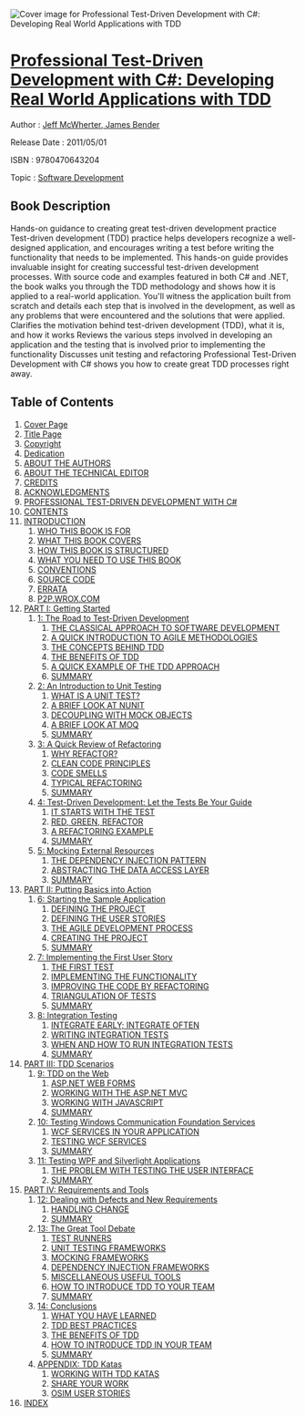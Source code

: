 ![Cover image for Professional Test-Driven Development with C#: Developing Real World Applications with TDD](https://imgdetail.ebookreading.net/cover/cover/software_development/EB9780470643204.jpg)

[Professional Test-Driven Development with C#: Developing Real World Applications with TDD](https://ebookreading.net/view/book/Professional+Test-Driven+Development+with+C%23%3A+Developing+Real+World+Applications+with+TDD-EB9780470643204_1.html "Professional Test-Driven Development with C#: Developing Real World Applications with TDD")
====================================================================================================================

Author : [Jeff McWherter](https://ebookreading.net/search/author/Jeff+McWherter),[ James Bender](https://ebookreading.net/search/author/+James+Bender)

Release Date : 2011/05/01

ISBN : 9780470643204

Topic : [Software Development](https://ebookreading.net/search/category/software-development)

Book Description
-----------------

Hands-on guidance to creating great test-driven development practice
Test-driven development (TDD) practice helps developers recognize a well-designed application, and encourages writing a test before writing the functionality that needs to be implemented. This hands-on guide provides invaluable insight for creating successful test-driven development processes. With source code and examples featured in both C# and .NET, the book walks you through the TDD methodology and shows how it is applied to a real-world application. You'll witness the application built from scratch and details each step that is involved in the development, as well as any problems that were encountered and the solutions that were applied.
Clarifies the motivation behind test-driven development (TDD), what it is, and how it works
Reviews the various steps involved in developing an application and the testing that is involved prior to implementing the functionality
Discusses unit testing and refactoring
Professional Test-Driven Development with C# shows you how to create great TDD processes right away.
              
Table of Contents
-----------------

1. [Cover Page](https://ebookreading.net/view/book/Professional+Test-Driven+Development+with+C%23%3A+Developing+Real+World+Applications+with+TDD-EB9780470643204_1.html)
1. [Title Page](https://ebookreading.net/view/book/Professional+Test-Driven+Development+with+C%23%3A+Developing+Real+World+Applications+with+TDD-EB9780470643204_2.html)
1. [Copyright](https://ebookreading.net/view/book/Professional+Test-Driven+Development+with+C%23%3A+Developing+Real+World+Applications+with+TDD-EB9780470643204_3.html)
1. [Dedication](https://ebookreading.net/view/book/Professional+Test-Driven+Development+with+C%23%3A+Developing+Real+World+Applications+with+TDD-EB9780470643204_4.html)
1. [ABOUT THE AUTHORS](https://ebookreading.net/view/book/Professional+Test-Driven+Development+with+C%23%3A+Developing+Real+World+Applications+with+TDD-EB9780470643204_5.html#abt)
1. [ABOUT THE TECHNICAL EDITOR](https://ebookreading.net/view/book/Professional+Test-Driven+Development+with+C%23%3A+Developing+Real+World+Applications+with+TDD-EB9780470643204_6.html#abe)
1. [CREDITS](https://ebookreading.net/view/book/Professional+Test-Driven+Development+with+C%23%3A+Developing+Real+World+Applications+with+TDD-EB9780470643204_7.html#credits)
1. [ACKNOWLEDGMENTS](https://ebookreading.net/view/book/Professional+Test-Driven+Development+with+C%23%3A+Developing+Real+World+Applications+with+TDD-EB9780470643204_8.html)
1. [PROFESSIONAL TEST-DRIVEN DEVELOPMENT WITH C#](https://ebookreading.net/view/book/Professional+Test-Driven+Development+with+C%23%3A+Developing+Real+World+Applications+with+TDD-EB9780470643204_9.html)
1. [CONTENTS](https://ebookreading.net/view/book/Professional+Test-Driven+Development+with+C%23%3A+Developing+Real+World+Applications+with+TDD-EB9780470643204_10.html)
1. [INTRODUCTION](https://ebookreading.net/view/book/Professional+Test-Driven+Development+with+C%23%3A+Developing+Real+World+Applications+with+TDD-EB9780470643204_11.html#intro)
    1. [WHO THIS BOOK IS FOR](https://ebookreading.net/view/book/Professional+Test-Driven+Development+with+C%23%3A+Developing+Real+World+Applications+with+TDD-EB9780470643204_12.html#intro-sec001)
    1. [WHAT THIS BOOK COVERS](https://ebookreading.net/view/book/Professional+Test-Driven+Development+with+C%23%3A+Developing+Real+World+Applications+with+TDD-EB9780470643204_13.html#intro-sec002)
    1. [HOW THIS BOOK IS STRUCTURED](https://ebookreading.net/view/book/Professional+Test-Driven+Development+with+C%23%3A+Developing+Real+World+Applications+with+TDD-EB9780470643204_14.html#intro-sec003)
    1. [WHAT YOU NEED TO USE THIS BOOK](https://ebookreading.net/view/book/Professional+Test-Driven+Development+with+C%23%3A+Developing+Real+World+Applications+with+TDD-EB9780470643204_15.html#intro-sec004)
    1. [CONVENTIONS](https://ebookreading.net/view/book/Professional+Test-Driven+Development+with+C%23%3A+Developing+Real+World+Applications+with+TDD-EB9780470643204_16.html#intro-sec005)
    1. [SOURCE CODE](https://ebookreading.net/view/book/Professional+Test-Driven+Development+with+C%23%3A+Developing+Real+World+Applications+with+TDD-EB9780470643204_17.html#intro-sec006)
    1. [ERRATA](https://ebookreading.net/view/book/Professional+Test-Driven+Development+with+C%23%3A+Developing+Real+World+Applications+with+TDD-EB9780470643204_18.html#intro-sec007)
    1. [P2P.WROX.COM](https://ebookreading.net/view/book/Professional+Test-Driven+Development+with+C%23%3A+Developing+Real+World+Applications+with+TDD-EB9780470643204_19.html#intro-sec008)
1. [PART I: Getting Started](https://ebookreading.net/view/book/Professional+Test-Driven+Development+with+C%23%3A+Developing+Real+World+Applications+with+TDD-EB9780470643204_20.html)
    1. [1: The Road to Test-Driven Development](https://ebookreading.net/view/book/Professional+Test-Driven+Development+with+C%23%3A+Developing+Real+World+Applications+with+TDD-EB9780470643204_21.html#ch001)
        1. [THE CLASSICAL APPROACH TO SOFTWARE DEVELOPMENT](https://ebookreading.net/view/book/Professional+Test-Driven+Development+with+C%23%3A+Developing+Real+World+Applications+with+TDD-EB9780470643204_22.html#ch001-sec001)
        1. [A QUICK INTRODUCTION TO AGILE METHODOLOGIES](https://ebookreading.net/view/book/Professional+Test-Driven+Development+with+C%23%3A+Developing+Real+World+Applications+with+TDD-EB9780470643204_23.html#ch001-sec004)
        1. [THE CONCEPTS BEHIND TDD](https://ebookreading.net/view/book/Professional+Test-Driven+Development+with+C%23%3A+Developing+Real+World+Applications+with+TDD-EB9780470643204_24.html#ch001-sec007)
        1. [THE BENEFITS OF TDD](https://ebookreading.net/view/book/Professional+Test-Driven+Development+with+C%23%3A+Developing+Real+World+Applications+with+TDD-EB9780470643204_25.html#ch001-sec010)
        1. [A QUICK EXAMPLE OF THE TDD APPROACH](https://ebookreading.net/view/book/Professional+Test-Driven+Development+with+C%23%3A+Developing+Real+World+Applications+with+TDD-EB9780470643204_26.html#ch001-sec011)
        1. [SUMMARY](https://ebookreading.net/view/book/Professional+Test-Driven+Development+with+C%23%3A+Developing+Real+World+Applications+with+TDD-EB9780470643204_27.html#ch001-sec012)
    1. [2: An Introduction to Unit Testing](https://ebookreading.net/view/book/Professional+Test-Driven+Development+with+C%23%3A+Developing+Real+World+Applications+with+TDD-EB9780470643204_28.html#ch002)
        1. [WHAT IS A UNIT TEST?](https://ebookreading.net/view/book/Professional+Test-Driven+Development+with+C%23%3A+Developing+Real+World+Applications+with+TDD-EB9780470643204_29.html#ch002-sec001)
        1. [A BRIEF LOOK AT NUNIT](https://ebookreading.net/view/book/Professional+Test-Driven+Development+with+C%23%3A+Developing+Real+World+Applications+with+TDD-EB9780470643204_30.html#ch002-sec005)
        1. [DECOUPLING WITH MOCK OBJECTS](https://ebookreading.net/view/book/Professional+Test-Driven+Development+with+C%23%3A+Developing+Real+World+Applications+with+TDD-EB9780470643204_31.html#ch002-sec008)
        1. [A BRIEF LOOK AT MOQ](https://ebookreading.net/view/book/Professional+Test-Driven+Development+with+C%23%3A+Developing+Real+World+Applications+with+TDD-EB9780470643204_32.html#ch002-sec012)
        1. [SUMMARY](https://ebookreading.net/view/book/Professional+Test-Driven+Development+with+C%23%3A+Developing+Real+World+Applications+with+TDD-EB9780470643204_33.html#ch002-sec016)
    1. [3: A Quick Review of Refactoring](https://ebookreading.net/view/book/Professional+Test-Driven+Development+with+C%23%3A+Developing+Real+World+Applications+with+TDD-EB9780470643204_34.html#ch003)
        1. [WHY REFACTOR?](https://ebookreading.net/view/book/Professional+Test-Driven+Development+with+C%23%3A+Developing+Real+World+Applications+with+TDD-EB9780470643204_35.html#ch003-sec001)
        1. [CLEAN CODE PRINCIPLES](https://ebookreading.net/view/book/Professional+Test-Driven+Development+with+C%23%3A+Developing+Real+World+Applications+with+TDD-EB9780470643204_36.html#ch003-sec005)
        1. [CODE SMELLS](https://ebookreading.net/view/book/Professional+Test-Driven+Development+with+C%23%3A+Developing+Real+World+Applications+with+TDD-EB9780470643204_37.html#ch003-sec016)
        1. [TYPICAL REFACTORING](https://ebookreading.net/view/book/Professional+Test-Driven+Development+with+C%23%3A+Developing+Real+World+Applications+with+TDD-EB9780470643204_38.html#ch003-sec025)
        1. [SUMMARY](https://ebookreading.net/view/book/Professional+Test-Driven+Development+with+C%23%3A+Developing+Real+World+Applications+with+TDD-EB9780470643204_39.html#ch003-sec032)
    1. [4: Test-Driven Development: Let the Tests Be Your Guide](https://ebookreading.net/view/book/Professional+Test-Driven+Development+with+C%23%3A+Developing+Real+World+Applications+with+TDD-EB9780470643204_40.html#ch004)
        1. [IT STARTS WITH THE TEST](https://ebookreading.net/view/book/Professional+Test-Driven+Development+with+C%23%3A+Developing+Real+World+Applications+with+TDD-EB9780470643204_41.html#ch004-sec001)
        1. [RED, GREEN, REFACTOR](https://ebookreading.net/view/book/Professional+Test-Driven+Development+with+C%23%3A+Developing+Real+World+Applications+with+TDD-EB9780470643204_42.html#ch004-sec002)
        1. [A REFACTORING EXAMPLE](https://ebookreading.net/view/book/Professional+Test-Driven+Development+with+C%23%3A+Developing+Real+World+Applications+with+TDD-EB9780470643204_43.html#ch004-sec008)
        1. [SUMMARY](https://ebookreading.net/view/book/Professional+Test-Driven+Development+with+C%23%3A+Developing+Real+World+Applications+with+TDD-EB9780470643204_44.html#ch004-sec017)
    1. [5: Mocking External Resources](https://ebookreading.net/view/book/Professional+Test-Driven+Development+with+C%23%3A+Developing+Real+World+Applications+with+TDD-EB9780470643204_45.html#ch005)
        1. [THE DEPENDENCY INJECTION PATTERN](https://ebookreading.net/view/book/Professional+Test-Driven+Development+with+C%23%3A+Developing+Real+World+Applications+with+TDD-EB9780470643204_46.html#ch005-sec001)
        1. [ABSTRACTING THE DATA ACCESS LAYER](https://ebookreading.net/view/book/Professional+Test-Driven+Development+with+C%23%3A+Developing+Real+World+Applications+with+TDD-EB9780470643204_47.html#ch005-sec003)
        1. [SUMMARY](https://ebookreading.net/view/book/Professional+Test-Driven+Development+with+C%23%3A+Developing+Real+World+Applications+with+TDD-EB9780470643204_48.html#ch005-sec008)
1. [PART II: Putting Basics into Action](https://ebookreading.net/view/book/Professional+Test-Driven+Development+with+C%23%3A+Developing+Real+World+Applications+with+TDD-EB9780470643204_49.html)
    1. [6: Starting the Sample Application](https://ebookreading.net/view/book/Professional+Test-Driven+Development+with+C%23%3A+Developing+Real+World+Applications+with+TDD-EB9780470643204_50.html#ch006)
        1. [DEFINING THE PROJECT](https://ebookreading.net/view/book/Professional+Test-Driven+Development+with+C%23%3A+Developing+Real+World+Applications+with+TDD-EB9780470643204_51.html#ch006-sec001)
        1. [DEFINING THE USER STORIES](https://ebookreading.net/view/book/Professional+Test-Driven+Development+with+C%23%3A+Developing+Real+World+Applications+with+TDD-EB9780470643204_52.html#ch006-sec005)
        1. [THE AGILE DEVELOPMENT PROCESS](https://ebookreading.net/view/book/Professional+Test-Driven+Development+with+C%23%3A+Developing+Real+World+Applications+with+TDD-EB9780470643204_53.html#ch006-sec008)
        1. [CREATING THE PROJECT](https://ebookreading.net/view/book/Professional+Test-Driven+Development+with+C%23%3A+Developing+Real+World+Applications+with+TDD-EB9780470643204_54.html#ch006-sec015)
        1. [SUMMARY](https://ebookreading.net/view/book/Professional+Test-Driven+Development+with+C%23%3A+Developing+Real+World+Applications+with+TDD-EB9780470643204_55.html#ch006-sec020)
    1. [7: Implementing the First User Story](https://ebookreading.net/view/book/Professional+Test-Driven+Development+with+C%23%3A+Developing+Real+World+Applications+with+TDD-EB9780470643204_56.html#ch007)
        1. [THE FIRST TEST](https://ebookreading.net/view/book/Professional+Test-Driven+Development+with+C%23%3A+Developing+Real+World+Applications+with+TDD-EB9780470643204_57.html#ch007-sec001)
        1. [IMPLEMENTING THE FUNCTIONALITY](https://ebookreading.net/view/book/Professional+Test-Driven+Development+with+C%23%3A+Developing+Real+World+Applications+with+TDD-EB9780470643204_58.html#ch007-sec005)
        1. [IMPROVING THE CODE BY REFACTORING](https://ebookreading.net/view/book/Professional+Test-Driven+Development+with+C%23%3A+Developing+Real+World+Applications+with+TDD-EB9780470643204_59.html#ch007-sec009)
        1. [TRIANGULATION OF TESTS](https://ebookreading.net/view/book/Professional+Test-Driven+Development+with+C%23%3A+Developing+Real+World+Applications+with+TDD-EB9780470643204_60.html#ch007-sec010)
        1. [SUMMARY](https://ebookreading.net/view/book/Professional+Test-Driven+Development+with+C%23%3A+Developing+Real+World+Applications+with+TDD-EB9780470643204_61.html#ch007-sec011)
    1. [8: Integration Testing](https://ebookreading.net/view/book/Professional+Test-Driven+Development+with+C%23%3A+Developing+Real+World+Applications+with+TDD-EB9780470643204_62.html#ch008)
        1. [INTEGRATE EARLY; INTEGRATE OFTEN](https://ebookreading.net/view/book/Professional+Test-Driven+Development+with+C%23%3A+Developing+Real+World+Applications+with+TDD-EB9780470643204_63.html#ch008-sec001)
        1. [WRITING INTEGRATION TESTS](https://ebookreading.net/view/book/Professional+Test-Driven+Development+with+C%23%3A+Developing+Real+World+Applications+with+TDD-EB9780470643204_64.html#ch008-sec002)
        1. [WHEN AND HOW TO RUN INTEGRATION TESTS](https://ebookreading.net/view/book/Professional+Test-Driven+Development+with+C%23%3A+Developing+Real+World+Applications+with+TDD-EB9780470643204_65.html#ch008-sec012)
        1. [SUMMARY](https://ebookreading.net/view/book/Professional+Test-Driven+Development+with+C%23%3A+Developing+Real+World+Applications+with+TDD-EB9780470643204_66.html#ch008-sec013)
1. [PART III: TDD Scenarios](https://ebookreading.net/view/book/Professional+Test-Driven+Development+with+C%23%3A+Developing+Real+World+Applications+with+TDD-EB9780470643204_67.html)
    1. [9: TDD on the Web](https://ebookreading.net/view/book/Professional+Test-Driven+Development+with+C%23%3A+Developing+Real+World+Applications+with+TDD-EB9780470643204_68.html#ch009)
        1. [ASP.NET WEB FORMS](https://ebookreading.net/view/book/Professional+Test-Driven+Development+with+C%23%3A+Developing+Real+World+Applications+with+TDD-EB9780470643204_69.html#ch009-sec001)
        1. [WORKING WITH THE ASP.NET MVC](https://ebookreading.net/view/book/Professional+Test-Driven+Development+with+C%23%3A+Developing+Real+World+Applications+with+TDD-EB9780470643204_70.html#ch009-sec011)
        1. [WORKING WITH JAVASCRIPT](https://ebookreading.net/view/book/Professional+Test-Driven+Development+with+C%23%3A+Developing+Real+World+Applications+with+TDD-EB9780470643204_71.html#ch009-sec021)
        1. [SUMMARY](https://ebookreading.net/view/book/Professional+Test-Driven+Development+with+C%23%3A+Developing+Real+World+Applications+with+TDD-EB9780470643204_72.html#ch009-sec023)
    1. [10: Testing Windows Communication Foundation Services](https://ebookreading.net/view/book/Professional+Test-Driven+Development+with+C%23%3A+Developing+Real+World+Applications+with+TDD-EB9780470643204_73.html#ch010)
        1. [WCF SERVICES IN YOUR APPLICATION](https://ebookreading.net/view/book/Professional+Test-Driven+Development+with+C%23%3A+Developing+Real+World+Applications+with+TDD-EB9780470643204_74.html#ch010-sec001)
        1. [TESTING WCF SERVICES](https://ebookreading.net/view/book/Professional+Test-Driven+Development+with+C%23%3A+Developing+Real+World+Applications+with+TDD-EB9780470643204_75.html#ch010-sec003)
        1. [SUMMARY](https://ebookreading.net/view/book/Professional+Test-Driven+Development+with+C%23%3A+Developing+Real+World+Applications+with+TDD-EB9780470643204_76.html#ch010-sec010)
    1. [11: Testing WPF and Silverlight Applications](https://ebookreading.net/view/book/Professional+Test-Driven+Development+with+C%23%3A+Developing+Real+World+Applications+with+TDD-EB9780470643204_77.html#ch011)
        1. [THE PROBLEM WITH TESTING THE USER INTERFACE](https://ebookreading.net/view/book/Professional+Test-Driven+Development+with+C%23%3A+Developing+Real+World+Applications+with+TDD-EB9780470643204_78.html#ch011-sec001)
        1. [SUMMARY](https://ebookreading.net/view/book/Professional+Test-Driven+Development+with+C%23%3A+Developing+Real+World+Applications+with+TDD-EB9780470643204_79.html#ch011-sec005)
1. [PART IV: Requirements and Tools](https://ebookreading.net/view/book/Professional+Test-Driven+Development+with+C%23%3A+Developing+Real+World+Applications+with+TDD-EB9780470643204_80.html)
    1. [12: Dealing with Defects and New Requirements](https://ebookreading.net/view/book/Professional+Test-Driven+Development+with+C%23%3A+Developing+Real+World+Applications+with+TDD-EB9780470643204_81.html#ch012)
        1. [HANDLING CHANGE](https://ebookreading.net/view/book/Professional+Test-Driven+Development+with+C%23%3A+Developing+Real+World+Applications+with+TDD-EB9780470643204_82.html#ch012-sec001)
        1. [SUMMARY](https://ebookreading.net/view/book/Professional+Test-Driven+Development+with+C%23%3A+Developing+Real+World+Applications+with+TDD-EB9780470643204_83.html#ch012-sec008)
    1. [13: The Great Tool Debate](https://ebookreading.net/view/book/Professional+Test-Driven+Development+with+C%23%3A+Developing+Real+World+Applications+with+TDD-EB9780470643204_84.html#ch013)
        1. [TEST RUNNERS](https://ebookreading.net/view/book/Professional+Test-Driven+Development+with+C%23%3A+Developing+Real+World+Applications+with+TDD-EB9780470643204_85.html#ch013-sec001)
        1. [UNIT TESTING FRAMEWORKS](https://ebookreading.net/view/book/Professional+Test-Driven+Development+with+C%23%3A+Developing+Real+World+Applications+with+TDD-EB9780470643204_86.html#ch013-sec005)
        1. [MOCKING FRAMEWORKS](https://ebookreading.net/view/book/Professional+Test-Driven+Development+with+C%23%3A+Developing+Real+World+Applications+with+TDD-EB9780470643204_87.html#ch013-sec009)
        1. [DEPENDENCY INJECTION FRAMEWORKS](https://ebookreading.net/view/book/Professional+Test-Driven+Development+with+C%23%3A+Developing+Real+World+Applications+with+TDD-EB9780470643204_88.html#ch013-sec012)
        1. [MISCELLANEOUS USEFUL TOOLS](https://ebookreading.net/view/book/Professional+Test-Driven+Development+with+C%23%3A+Developing+Real+World+Applications+with+TDD-EB9780470643204_89.html#ch013-sec017)
        1. [HOW TO INTRODUCE TDD TO YOUR TEAM](https://ebookreading.net/view/book/Professional+Test-Driven+Development+with+C%23%3A+Developing+Real+World+Applications+with+TDD-EB9780470643204_90.html#ch013-sec020)
        1. [SUMMARY](https://ebookreading.net/view/book/Professional+Test-Driven+Development+with+C%23%3A+Developing+Real+World+Applications+with+TDD-EB9780470643204_91.html#ch013-sec023)
    1. [14: Conclusions](https://ebookreading.net/view/book/Professional+Test-Driven+Development+with+C%23%3A+Developing+Real+World+Applications+with+TDD-EB9780470643204_92.html#ch014)
        1. [WHAT YOU HAVE LEARNED](https://ebookreading.net/view/book/Professional+Test-Driven+Development+with+C%23%3A+Developing+Real+World+Applications+with+TDD-EB9780470643204_93.html#ch014-sec001)
        1. [TDD BEST PRACTICES](https://ebookreading.net/view/book/Professional+Test-Driven+Development+with+C%23%3A+Developing+Real+World+Applications+with+TDD-EB9780470643204_94.html#ch014-sec005)
        1. [THE BENEFITS OF TDD](https://ebookreading.net/view/book/Professional+Test-Driven+Development+with+C%23%3A+Developing+Real+World+Applications+with+TDD-EB9780470643204_95.html#ch014-sec009)
        1. [HOW TO INTRODUCE TDD IN YOUR TEAM](https://ebookreading.net/view/book/Professional+Test-Driven+Development+with+C%23%3A+Developing+Real+World+Applications+with+TDD-EB9780470643204_96.html#ch014-sec010)
        1. [SUMMARY](https://ebookreading.net/view/book/Professional+Test-Driven+Development+with+C%23%3A+Developing+Real+World+Applications+with+TDD-EB9780470643204_97.html#ch014-sec011)
    1. [APPENDIX: TDD Katas](https://ebookreading.net/view/book/Professional+Test-Driven+Development+with+C%23%3A+Developing+Real+World+Applications+with+TDD-EB9780470643204_98.html#app)
        1. [WORKING WITH TDD KATAS](https://ebookreading.net/view/book/Professional+Test-Driven+Development+with+C%23%3A+Developing+Real+World+Applications+with+TDD-EB9780470643204_99.html#app-sec001)
        1. [SHARE YOUR WORK](https://ebookreading.net/view/book/Professional+Test-Driven+Development+with+C%23%3A+Developing+Real+World+Applications+with+TDD-EB9780470643204_100.html#app-sec002)
        1. [OSIM USER STORIES](https://ebookreading.net/view/book/Professional+Test-Driven+Development+with+C%23%3A+Developing+Real+World+Applications+with+TDD-EB9780470643204_101.html#app-sec003)
1. [INDEX](https://ebookreading.net/view/book/Professional+Test-Driven+Development+with+C%23%3A+Developing+Real+World+Applications+with+TDD-EB9780470643204_102.html#ind)
